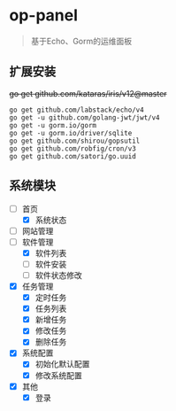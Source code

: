 # op-panel

> 基于Echo、Gorm的运维面板

## 扩展安装

<del>go get github.com/kataras/iris/v12@master</del>
```text
go get github.com/labstack/echo/v4
go get -u github.com/golang-jwt/jwt/v4
go get -u gorm.io/gorm
go get -u gorm.io/driver/sqlite
go get github.com/shirou/gopsutil
go get github.com/robfig/cron/v3
go get github.com/satori/go.uuid
```

## 系统模块

- [ ] 首页
  - [x] 系统状态
- [ ] 网站管理
- [ ] 软件管理
  - [x] 软件列表
  - [ ] 软件安装
  - [ ] 软件状态修改
- [x] 任务管理
  - [x] 定时任务
  - [x] 任务列表
  - [x] 新增任务
  - [x] 修改任务
  - [x] 删除任务
- [x] 系统配置
  - [x] 初始化默认配置
  - [x] 修改系统配置
- [x] 其他
  - [x] 登录